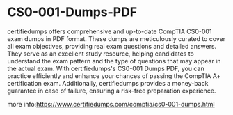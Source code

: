 # CS0-001-Dumps-PDF
certifiedumps offers comprehensive and up-to-date CompTIA CS0-001  exam dumps in PDF format. These dumps are meticulously curated to cover all exam objectives, providing real exam questions and detailed answers. They serve as an excellent study resource, helping candidates to understand the exam pattern and the type of questions that may appear in the actual exam. With certifiedumps's CS0-001 Dumps PDF, you can practice efficiently and enhance your chances of passing the CompTIA A+ certification exam. Additionally, certifiedumps provides a money-back guarantee in case of failure, ensuring a risk-free preparation experience.

more info:https://www.certifiedumps.com/comptia/cs0-001-dumps.html
